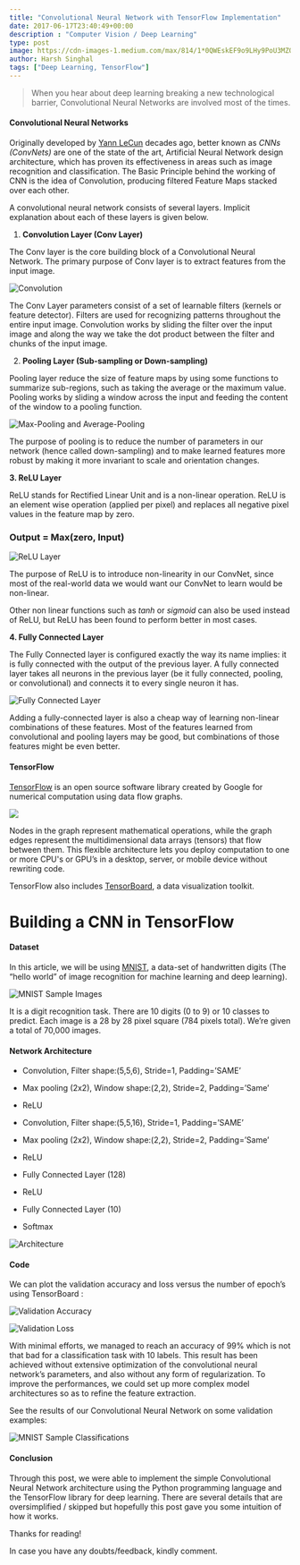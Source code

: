 ```yaml
---
title: "Convolutional Neural Network with TensorFlow Implementation"
date: 2017-06-17T23:40:49+00:00
description : "Computer Vision / Deep Learning"
type: post
image: https://cdn-images-1.medium.com/max/814/1*0QWEskEF9o9LHy9PoU3MZQ.jpeg
author: Harsh Singhal
tags: ["Deep Learning, TensorFlow"]
---
```


> When you hear about deep learning breaking a new technological barrier, Convolutional Neural Networks are involved most of the times.

#### **Convolutional Neural Networks**

Originally developed by [Yann LeCun](http://yann.lecun.com/) decades ago, better known as _CNNs (ConvNets)_ are one of the state of the art, Artificial Neural Network design architecture, which has proven its effectiveness in areas such as image recognition and classification. The Basic Principle behind the working of CNN is the idea of Convolution, producing filtered Feature Maps stacked over each other.

A convolutional neural network consists of several layers. Implicit explanation about each of these layers is given below.

1. **Convolution Layer (Conv Layer)**

The Conv layer is the core building block of a Convolutional Neural Network. The primary purpose of Conv layer is to extract features from the input image.

![**Convolution**](https://cdn-images-1.medium.com/max/780/1*V4uobVv91cccRy9LtGYkKQ.gif)

The Conv Layer parameters consist of a set of learnable filters (kernels or feature detector). Filters are used for recognizing patterns throughout the entire input image. Convolution works by sliding the filter over the input image and along the way we take the dot product between the filter and chunks of the input image.

2. **Pooling Layer (Sub-sampling or Down-sampling)**

Pooling layer reduce the size of feature maps by using some functions to summarize sub-regions, such as taking the average or the maximum value. Pooling works by sliding a window across the input and feeding the content of the window to a pooling function.

![**Max-Pooling and Average-Pooling**](https://cdn-images-1.medium.com/max/1008/1*C0EwU0aknuliOsGktK6U0g.png)

The purpose of pooling is to reduce the number of parameters in our network (hence called down-sampling) and to make learned features more robust by making it more invariant to scale and orientation changes.

**3. ReLU Layer**

ReLU stands for Rectified Linear Unit and is a non-linear operation. ReLU is an element wise operation (applied per pixel) and replaces all negative pixel values in the feature map by zero.

### Output = Max(zero, Input)

![**ReLU Layer**](https://cdn-images-1.medium.com/max/2382/1*6HyqifN4M_bJ7DTJ0RFRJA.jpeg)

The purpose of ReLU is to introduce non-linearity in our ConvNet, since most of the real-world data we would want our ConvNet to learn would be non-linear.

Other non linear functions such as _tanh_ or _sigmoid_ can also be used instead of ReLU, but ReLU has been found to perform better in most cases.

**4. Fully Connected Layer**

The Fully Connected layer is configured exactly the way its name implies: it is fully connected with the output of the previous layer. A fully connected layer takes all neurons in the previous layer (be it fully connected, pooling, or convolutional) and connects it to every single neuron it has.

![**Fully Connected Layer**](https://cdn-images-1.medium.com/max/738/1*Zd5ScCO-meZl9yrCw6ZC0Q.jpeg)

Adding a fully-connected layer is also a cheap way of learning non-linear combinations of these features. Most of the features learned from convolutional and pooling layers may be good, but combinations of those features might be even better.

#### **TensorFlow**

[TensorFlow](https://www.tensorflow.org/) is an open source software library created by Google for numerical computation using data flow graphs.

![](https://cdn-images-1.medium.com/max/990/1*Jy52j6P_kTUgpfIBwM9Yuw.jpeg)

Nodes in the graph represent mathematical operations, while the graph edges represent the multidimensional data arrays (tensors) that flow between them. This flexible architecture lets you deploy computation to one or more CPU's or GPU’s in a desktop, server, or mobile device without rewriting code.

TensorFlow also includes [TensorBoard](https://www.tensorflow.org/get_started/summaries_and_tensorboard), a data visualization toolkit.

# Building a CNN in TensorFlow

#### Dataset

In this article, we will be using [MNIST](http://yann.lecun.com/exdb/mnist/), a data-set of handwritten digits (The “hello world” of image recognition for machine learning and deep learning).

![**MNIST Sample Images**](https://cdn-images-1.medium.com/max/700/1*oxaoN1H168PBYPY8cFhbEQ.png)

It is a digit recognition task. There are 10 digits (0 to 9) or 10 classes to predict. Each image is a 28 by 28 pixel square (784 pixels total). We’re given a total of 70,000 images.

#### Network Architecture

- Convolution, Filter shape:(5,5,6), Stride=1, Padding=’SAME’

- Max pooling (2x2), Window shape:(2,2), Stride=2, Padding=’Same’

- ReLU

- Convolution, Filter shape:(5,5,16), Stride=1, Padding=’SAME’

- Max pooling (2x2), Window shape:(2,2), Stride=2, Padding=’Same’

- ReLU

- Fully Connected Layer (128)

- ReLU

- Fully Connected Layer (10)

- Softmax

![Architecture](https://cdn-images-1.medium.com/max/3712/1*7K4ZTTfZb-hbjoADbisHAg.png)

#### Code

<script src="https://gist.github.com/SinghalHarsh/5d599cbfd38e7fcdb78d5c3802f12187.js"></script>

We can plot the validation accuracy and loss versus the number of epoch’s using TensorBoard :

![**Validation Accuracy**](https://cdn-images-1.medium.com/max/2066/1*zgrgEmWUXS_lWTl26wWSgQ.png)

![**Validation Loss**](https://cdn-images-1.medium.com/max/2074/1*c_PKX-1kcTwGAt0k1XdUjw.png)

With minimal efforts, we managed to reach an accuracy of 99% which is not that bad for a classification task with 10 labels. This result has been achieved without extensive optimization of the convolutional neural network’s parameters, and also without any form of regularization. To improve the performances, we could set up more complex model architectures so as to refine the feature extraction.

See the results of our Convolutional Neural Network on some validation examples:

![**MNIST Sample Classifications**](https://cdn-images-1.medium.com/max/540/1*vDvnNlZWnWHsI2u01M2kCA.gif)

#### Conclusion

Through this post, we were able to implement the simple Convolutional Neural Network architecture using the Python programming language and the TensorFlow library for deep learning. There are several details that are oversimplified / skipped but hopefully this post gave you some intuition of how it works.

Thanks for reading!

In case you have any doubts/feedback, kindly comment.
